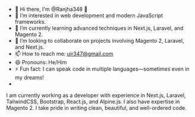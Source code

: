 
- 👋 Hi there, I'm @Ranjha348 👋
- 👀 I’m interested in web development and modern JavaScript frameworks.
- 🌱 I’m currently learning advanced techniques in Next.js, Laravel, and Magento 2.
- 💞️ I’m looking to collaborate on projects involving Magento 2, Laravel, and Next.js.
- 📫 How to reach me: uir347@gmail.com
- 😄 Pronouns: He/Him
- ⚡ Fun fact: I can speak code in multiple languages—sometimes even in my dreams!
- 
I am currently working as a developer with experience in Next.js, Laravel, TailwindCSS, Bootstrap, React.js, and Alpine.js. I also have expertise in Magento 2. I take pride in writing clean, beautiful, and well-ordered code.
